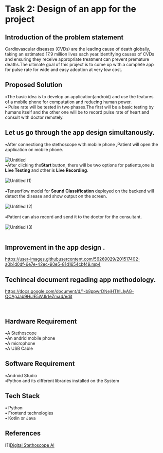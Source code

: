 # Task 2: Design of an app for the project 

## <b>Introduction of the problem statement</b><br> 
Cardiovascular diseases (CVDs) are the leading cause of death globally, taking an estimated 17.9 million lives each year.Identifying causes of CVDs and ensuring they receive appropriate treatment can prevent premature deaths.The ultimate goal of this project is to come up with a complete app for pulse rate for wide and easy adoption at very low cost.

## <b>Proposed Solution</b><br>
<b>•</b>The basic idea is to develop an application(android) and use the features of a mobile phone for computation and reducing human power.<br>
<b>•</b> Pulse rate  will be tested in two phases.The first will be a basic testing by humans itself and the other one will be to record pulse rate of heart and consult with doctor remotely.
<br>
## Let us go through the app design simultanously.<br>

<b>•</b>After connectiong the stethoscope with mobile phone ,Patient will open the application on mobile phone.<br><br>
![Untitled](https://user-images.githubusercontent.com/56269029/198957377-965bc27d-eac7-439c-a4cb-98f5850ce3de.jpg)<br>
<b>•</b>After clicking the<b>Start </b> button, there will be two options for patients,one is <b>Live Testing </b> and other is <b> Live Recording</b>.<br><br>
![Untitled (1)](https://user-images.githubusercontent.com/56269029/198958678-9c2b7fd8-4323-4781-b7d4-852f063d463d.jpg)<br><br>
<b>•</b>Tensorflow model for<b> Sound Classification</b> deployed on the backend will detect the disease and show output on the screen.<br><br>
![Untitled (2)](https://user-images.githubusercontent.com/56269029/198959513-aba1947d-a69e-4ca0-8ec7-e9d6fcd50951.jpg)<br><br>
<b>•</b>Patient can also record and send it to the doctor for the consultant.<br><br>
![Untitled (3)](https://user-images.githubusercontent.com/56269029/198959151-2eaa1943-5984-42f3-bab0-f05b5753fbee.jpg)<br><br>


## Improvement in the app design .<br>

https://user-images.githubusercontent.com/56269029/201517402-a0b1d0df-6e7e-42ec-90e5-81d1654cbf49.mp4

## Techincal document regading app methodology.<br>
https://docs.google.com/document/d/1-b8ppwrDNejHThlLIyAG-QCAgJab9HiJE5WJk1eZma4/edit


<br>


## Hardware Requirement

<b>•</b>A Stethoscope<br>
<b>•</b>An andrid mobile phone<br>
<b>•</b>A microphone<br>
<b>•</b>A USB Cable<br>


## Software Requirement
<b>•</b>Android Studio<br>
<b>•</b>Python and its different libraries installed on the System<br>



## Tech Stack
<b>•</b> Python<br>
<b>•</b> Frontend technologies<br>
<b>•</b> Kotlin or Java<br>



## References
[1][Digital Stethoscope AI](https://www.hackster.io/mixpose/digital-stethoscope-ai-1e0229)






